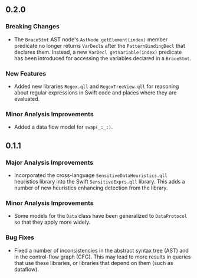 ## 0.2.0

### Breaking Changes

* The `BraceStmt` AST node's `AstNode getElement(index)` member predicate no longer returns `VarDecl`s after the `PatternBindingDecl` that declares them. Instead, a new `VarDecl getVariable(index)` predicate has been introduced for accessing the variables declared in a `BraceStmt`.

### New Features

* Added new libraries `Regex.qll` and `RegexTreeView.qll` for reasoning about regular expressions
in Swift code and places where they are evaluated.

### Minor Analysis Improvements

* Added a data flow model for `swap(_:_:)`.

## 0.1.1

### Major Analysis Improvements

* Incorporated the cross-language `SensitiveDataHeuristics.qll` heuristics library into the Swift `SensitiveExprs.qll` library. This adds a number of new heuristics enhancing detection from the library.

### Minor Analysis Improvements

* Some models for the `Data` class have been generalized to `DataProtocol` so that they apply more widely.

### Bug Fixes

* Fixed a number of inconsistencies in the abstract syntax tree (AST) and in the control-flow graph (CFG). This may lead to more results in queries that use these libraries, or libraries that depend on them (such as dataflow).
